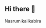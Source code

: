 ## Hi there 👋

<!--nasrumikail
**rammis-nas/rammis-nas** is a ✨ _special_ ✨ repository because its `README.md` (this file) appears on your GitHub profile.

Here are some ideas to get you started:

- 🔭 I’m currently working on ...nasrumikail 
- 🌱 I’m currently learning ...nasrumikail 
- 👯 I’m looking to collaborate on ...
- 🤔 I’m looking for help with ...nasrumikail 
- 💬 Ask me about ...nasrumikail 
- 📫 How to reach me: ...nasrumikail 
- 😄 Pronouns: ...nasrumikail 
- ⚡ Fun fact: ...nasrumikail 
-->Nasrumikailkabira 
